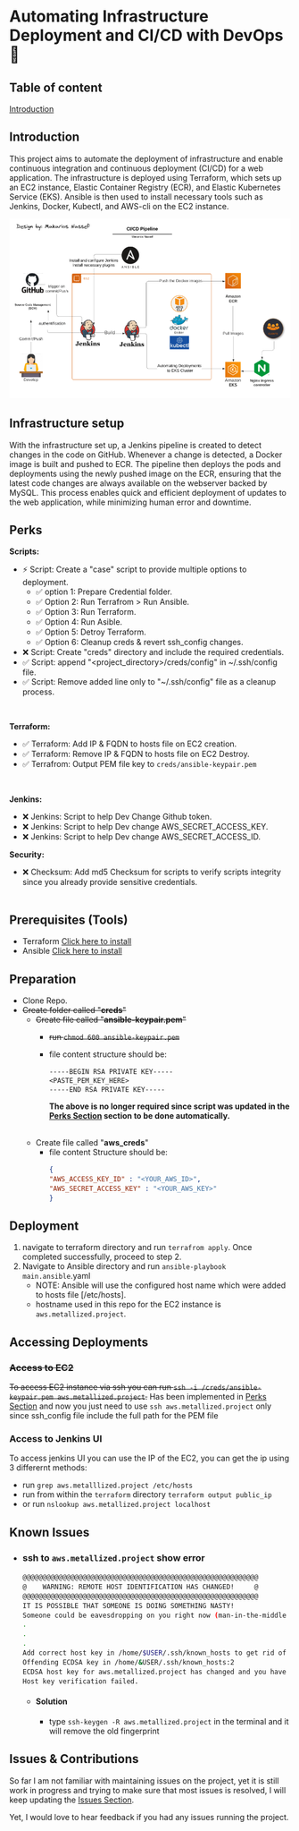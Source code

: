 # Automating Infrastructure Deployment and CI/CD with DevOps 🚀

## Table of content
[Introduction](#Introduction)

## Introduction
 This project aims to automate the deployment of infrastructure and enable continuous integration and continuous deployment (CI/CD) for a web application. The infrastructure is deployed using Terraform, which sets up an EC2 instance, Elastic Container Registry (ECR), and Elastic Kubernetes Service (EKS). Ansible is then used to install necessary tools such as Jenkins, Docker, Kubectl, and AWS-cli on the EC2 instance.

![image](sprints_capstone_mod.png)
<br>

## Infrastructure setup
 With the infrastructure set up, a Jenkins pipeline is created to detect changes in the code on GitHub. Whenever a change is detected, a Docker image is built and pushed to ECR. The pipeline then deploys the pods and deployments using the newly pushed image on the ECR, ensuring that the latest code changes are always available on the webserver backed by MySQL. This process enables quick and efficient deployment of updates to the web application, while minimizing human error and downtime.

## Perks
**Scripts:**
- :zap: Script: Create a "case" script to provide multiple options to deployment.
  - :white_check_mark: option 1: Prepare Credential folder.
  - :white_check_mark: Option 2: Run Terrafrom > Run Ansible.
  - :white_check_mark: Option 3: Run Terraform.
  - :white_check_mark: Option 4: Run Asible.
  - :white_check_mark: Option 5: Detroy Terraform.
  - :white_check_mark: Option 6: Cleanup creds & revert ssh_config changes.
- :x: Script: Create "creds" directory and include the required credentials.
- :white_check_mark: Script: append "<project_directory>/creds/config" in ~/.ssh/config file.
- :white_check_mark: Script: Remove added line only to "~/.ssh/config" file as a cleanup process.
<br>

**Terraform:**
- :white_check_mark: Terraform: Add IP & FQDN to hosts file on EC2 creation.
- :white_check_mark: Terraform: Remove IP & FQDN to hosts file on EC2 Destroy.
- :white_check_mark: Terrafrom: Output PEM file key to `creds/ansible-keypair.pem`
<br>

**Jenkins:**
- :x: Jenkins: Script to help Dev Change Github token.
- :x: Jenkins: Script to help Dev change AWS_SECRET_ACCESS_KEY.
- :x: Jenkins: Script to help Dev change AWS_SECRET_ACCESS_ID.

**Security:**
- :x: Checksum: Add md5 Checksum for scripts to verify scripts integrity since you already provide sensitive credentials.
<br><br>

## Prerequisites (Tools)
- Terraform [Click here to install](https://developer.hashicorp.com/terraform/tutorials/aws-get-started/install-cli)
- Ansible [Click here to install](https://docs.ansible.com/ansible/latest/installation_guide/intro_installation.html)


## Preparation

- Clone Repo.
- ~~Create folder called "**creds**"~~
  - ~~Create file called "**ansible-keypair.pem**"~~
    - ~~run `chmod 600 ansible-keypair.pem`~~
    - file content structure should be:
      ```
      -----BEGIN RSA PRIVATE KEY-----
      <PASTE_PEM_KEY_HERE>
      -----END RSA PRIVATE KEY-----
      ```
      **The above is no longer required since script was updated in the [Perks Section](#Perks) section to be done automatically.**
      
      <br>
  - Create file called "**aws_creds**"
    - file content Structure should be:
      ```json 
      {
      "AWS_ACCESS_KEY_ID" : "<YOUR_AWS_ID>",
      "AWS_SECRET_ACCESS_KEY" : "<YOUR_AWS_KEY>"
      }
      ```

## Deployment
1. navigate to terraform directory and run `terrafrom apply`. Once completed successfully, proceed to step 2.
2. Navigate to Ansible directory and run  `ansible-playbook main.ansible`.yaml
    -  NOTE: Ansible will use the configured host name which were added to hosts file [/etc/hosts].
    - hostname used in this repo for the EC2 instance is `aws.metallized.project`.


## Accessing Deployments

### ~~Access to EC2~~
~~To access EC2 instance via ssh you can run `ssh -i /creds/ansible-keypair.pem aws.metallized.project`.~~
Has been implemented in [Perks Section](#Perks) and now you just need to use `ssh aws.metallized.project` only since ssh_config file include the full path for the PEM file
### Access to Jenkins UI
To access jenkins UI you can use the IP of the EC2, you can get the ip using 3 differernt methods:
  - run `grep aws.metalllized.project /etc/hosts`
  - run from within the `terraform` directory `terraform output public_ip`
  - or run `nslookup aws.metallized.project localhost`


## Known Issues
- ### ssh to `aws.metallized.project` show error
  ```bash
  @@@@@@@@@@@@@@@@@@@@@@@@@@@@@@@@@@@@@@@@@@@@@@@@@@@@@@@@@@@
  @    WARNING: REMOTE HOST IDENTIFICATION HAS CHANGED!     @
  @@@@@@@@@@@@@@@@@@@@@@@@@@@@@@@@@@@@@@@@@@@@@@@@@@@@@@@@@@@
  IT IS POSSIBLE THAT SOMEONE IS DOING SOMETHING NASTY!
  Someone could be eavesdropping on you right now (man-in-the-middle attack)!
  .
  .
  .
  Add correct host key in /home/$USER/.ssh/known_hosts to get rid of this message.
  Offending ECDSA key in /home/&USER/.ssh/known_hosts:2
  ECDSA host key for aws.metallized.project has changed and you have requested strict checking.
  Host key verification failed.
  ```
  - #### Solution
    - type `ssh-keygen -R aws.metallized.project` in the terminal and it will remove the old fingerprint


## Issues & Contributions
So far I am not familiar with maintaining issues on the project, yet it is still work in progress and trying to make sure that most issues is resolved, I will keep updating the [Issues Section](#Known-Issues).

Yet, I would love to hear feedback if you had any issues running the project.